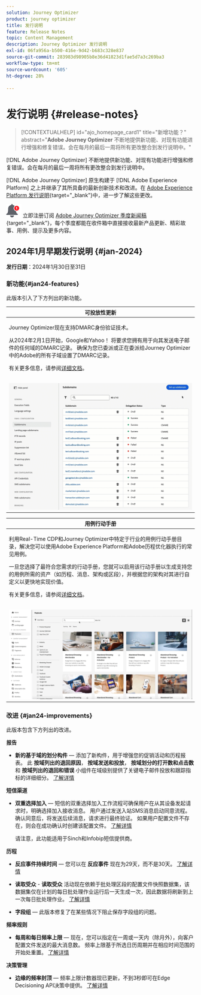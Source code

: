 ```yaml
---
solution: Journey Optimizer
product: journey optimizer
title: 发行说明
feature: Release Notes
topic: Content Management
description: Journey Optimizer 发行说明
exl-id: 06fa956a-b500-416e-9d42-b683c328e837
source-git-commit: 283983d98905b8e36d41823d1fae5d7a3c269ba3
workflow-type: tm+mt
source-wordcount: '605'
ht-degree: 28%

---
```


# 发行说明 {#release-notes}

>[!CONTEXTUALHELP]
>id="ajo_homepage_card1"
>title="新增功能？"
>abstract="**Adobe Journey Optimizer** 不断地提供新功能、对现有功能进行增强和修复错误。会在每月的最后一周将所有更改整合到发行说明中。"

[!DNL Adobe Journey Optimizer] 不断地提供新功能、对现有功能进行增强和修复错误。会在每月的最后一周将所有更改整合到发行说明中。

[!DNL Adobe Journey Optimizer] 原生构建于 [!DNL Adobe Experience Platform] 之上并继承了其所具备的最新创新技术和改进。在 [Adobe Experience Platform 发行说明](https://experienceleague.adobe.com/docs/experience-platform/release-notes/latest.html?lang=zh-Hans){target="_blank"}中，进一步了解这些更改。

![新闻稿](../assets/do-not-localize/nl-icon.png) 立即注册订阅 [Adobe Journey Optimizer 季度新闻稿](https://www.adobe.com/subscription/Adobe_Journey_Optimizer_NL.html){target="_blank"}，每个季度都能在收件箱中直接接收最新产品更新、精彩故事、用例、提示及更多内容。

## 2024年1月早期发行说明 {#jan-2024}

**发行日期**：2024年1月30日至31日

### 新功能{#jan24-features}

此版本引入了下方列出的新功能。

<table>
<thead>
<tr>
<th><strong>可投放性更新</strong><br/></th>
</tr>
</thead>
<tbody>
<tr>
<td>
<p>Journey Optimizer现在支持DMARC身份验证技术。</p>
<p>从2024年2月1日开始，Google和Yahoo！ 将要求您拥有用于向其发送电子邮件的任何域的DMARC记录。 确保为您已委派或正在委派给Journey Optimizer中的Adobe的所有子域设置了DMARC记录。</p>
<p>有关更多信息，请参阅<a href="../configuration/dmarc-record-update.md">详细文档</a>。</p>
<br/><img src="assets/do-not-localize/dmarc.gif"/>
</tr>
</tbody>
</table>

<table>
<thead>
<tr>
<th><strong>用例行动手册</strong><br/></th>
</tr>
</thead>
<tbody>
<tr>
<td>
<p>利用Real-Time CDP和Journey Optimizer中特定于行业的用例行动手册目录，解决您可以使用Adobe Experience Platform和Adobe历程优化器执行的常见用例。</p><p>一旦您选择了最符合您需求的行动手册，您就可以启用该行动手册以生成支持您的用例所需的资产（如历程、消息、架构或区段），并根据您的架构对其进行自定义以更快地实现价值。</p>
<p>有关更多信息，请参阅<a href="../start/playbooks.md">详细文档</a>。</p>
<br/><img src="assets/do-not-localize/playbooks.gif"/>
</tr>
</tbody>
</table>

### 改进 {#jan24-improvements}

此版本包含下方列出的改进。

**报告**

* **新的基于域的划分构件**  — 添加了新构件，用于增强您的促销活动和历程报表。 此 **按域列出的退回原因**， **按域发送和投放**， **按域划分的打开数和点击数** 和 **按域列出的退回和错误** 小组件在域级别提供了关键电子邮件投放和跟踪指标的详细细分。 [了解详情](../reports/channel-report.md)

**短信渠道**

* **双重选择加入**  — 短信的双重选择加入工作流程可确保用户在从其设备发起请求时，明确选择加入接收消息。 用户通过发送入站SMS消息启动同意流程。 确认同意后，将发送后续消息，请求进行最终验证。 如果用户配置文件不存在，则会在成功确认时创建该配置文件。 [了解详情](../sms/sms-configuration.md#create-api)

  请注意，此功能适用于Sinch和Infobip短信提供商。

**历程**

* **反应事件持续时间**  — 您可以在 **反应事件** 现在为29天，而不是30天。 [了解详情](../building-journeys/reaction-events.md)

<!--* **Date filters** - You can now use custom dates to filter the journeys inventory, in addition to the existing predefined date filters. This allows you to refine the list by displaying journeys published on a specific date, within a particular month, throughout an entire year, or within specified time ranges. [Learn more](../building-journeys/journey-gs.md#filter)-->

* **读取受众**  - **读取受众** 活动现在依赖于批处理区段的配置文件快照数据集，该数据集仅在计划的每日批处理作业运行后一天生成一次，因此数据将刷新到上一次每日批处理作业。 [了解详情](../building-journeys/read-audience.md)

* **字段组**  — 此版本修复了在某些情况下阻止保存字段组的问题。

**频率规则**

* **每周和每日频率上限**  — 现在，您可以指定在一周或一天内（除月外），向客户配置文件发送的最大消息数。 频率上限基于所选日历周期并在相应时间范围的开始处重置。 [了解详情](../configuration/frequency-rules.md#create-new-rule)

**决策管理**

* **边缘的频率封顶**  — 频率上限计数器现已更新，不到3秒即可在Edge Decisioning API决策中提供。 [了解详情](../offers/api-reference/offer-delivery-api/start-offer-delivery-apis.md)